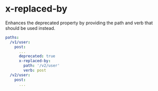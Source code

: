 # x-replaced-by

Enhances the deprecated property by providing the path and verb that should be used instead.

```yaml
paths:
  /v1/user:
    post:
      ...
      deprecated: true
      x-replaced-by:
        path: '/v2/user'
        verb: post
  /v2/user:
    post:
      ...
```
